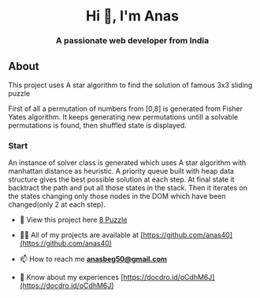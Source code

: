 <h1 align="center">Hi 👋, I'm Anas</h1>
<h3 align="center">A passionate web developer from India</h3>
<h2>About</h2>
<p>This project uses A star algorithm to find the solution of famous 3x3 sliding puzzle</p>
<p>First of all a permutation of numbers from [0,8] is generated from Fisher Yates algorithm.
It keeps generating new permutations untill a solvable permutations is found, then shuffled state is displayed.</p>
<h3>Start</h3>
<p>An instance of solver class is generated which uses A star algorithm with manhattan distance as heuristic.
A priority queue built with heap data structure gives the best possible solution at each step.
At final state it backtract the path and put all those states in the stack.
Then it iterates on the states changing only those nodes in the DOM which have been changed(only 2 at each step).</p>

- 🔭 View this project here [8 Puzzle](https://anas40.github.io/8PuzzleSolver/)

- 👨‍💻 All of my projects are available at [https://github.com/anas40](https://github.com/anas40)

- 📫 How to reach me **anasbeg50@gmail.com**

- 📄 Know about my experiences [https://docdro.id/oCdhM6J](https://docdro.id/oCdhM6J)


